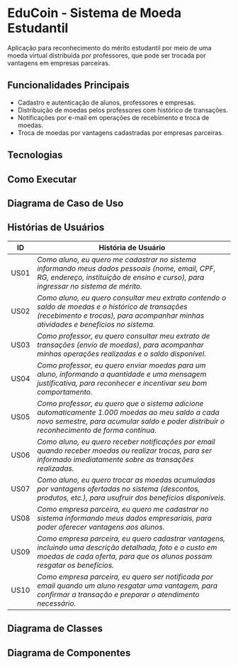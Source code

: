 # EduCoin - Sistema de Moeda Estudantil

Aplicação para reconhecimento do mérito estudantil por meio de uma moeda virtual distribuída por professores, que pode ser trocada por vantagens em empresas parceiras.

## Funcionalidades Principais

- Cadastro e autenticação de alunos, professores e empresas.
- Distribuição de moedas pelos professores com histórico de transações.
- Notificações por e-mail em operações de recebimento e troca de moedas.
- Troca de moedas por vantagens cadastradas por empresas parceiras.

## Tecnologias


## Como Executar

## Diagrama de Caso de Uso

## Histórias de Usuários 

| **ID** | **História de Usuário** |
|-----|-------------------------|
| US01 | *Como aluno, eu quero me cadastrar no sistema informando meus dados pessoais (nome, email, CPF, RG, endereço, instituição de ensino e curso), para ingressar no sistema de mérito.* |
| US02 | *Como aluno, eu quero consultar meu extrato contendo o saldo de moedas e o histórico de transações (recebimento e trocas), para acompanhar minhas atividades e benefícios no sistema.* |
| US03 | *Como professor, eu quero consultar meu extrato de transações (envio de moedas), para acompanhar minhas operações realizadas e o saldo disponível.* |
| US04| *Como professor, eu quero enviar moedas para um aluno, informando a quantidade e uma mensagem justificativa, para reconhecer e incentivar seu bom comportamento.* |
| US05| *Como professor, eu quero que o sistema adicione automaticamente 1.000 moedas ao meu saldo a cada novo semestre, para acumular saldo e poder distribuir o reconhecimento de forma contínua.* |
| US06| *Como aluno, eu quero receber notificações por email quando receber moedas ou realizar trocas, para ser informado imediatamente sobre as transações realizadas.* |
| US07| *Como aluno, eu quero trocar as moedas acumuladas por vantagens ofertadas no sistema (descontos, produtos, etc.), para usufruir dos benefícios disponíveis.* |
| US08| *Como empresa parceira, eu quero me cadastrar no sistema informando meus dados empresariais, para poder oferecer vantagens aos alunos.* |
| US09| *Como empresa parceira, eu quero cadastrar vantagens, incluindo uma descrição detalhada, foto e o custo em moedas de cada oferta, para que os alunos possam resgatar os benefícios.* |
| US10| *Como empresa parceira, eu quero ser notificada por email quando um aluno resgatar uma vantagem, para confirmar a transação e preparar o atendimento necessário.* |

## Diagrama de Classes

## Diagrama de Componentes

